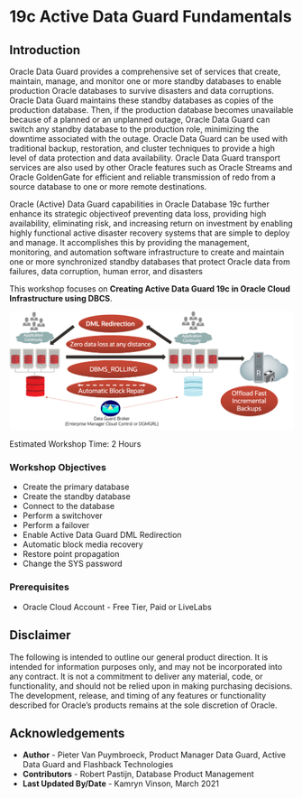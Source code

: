 # 19c Active Data Guard Fundamentals

## Introduction

Oracle Data Guard provides a comprehensive set of services that create, maintain, manage, and monitor one or more standby databases to enable production Oracle databases to survive disasters and data corruptions. Oracle Data Guard maintains these standby databases as copies of the production database. Then, if the production database becomes unavailable because of a planned or an unplanned outage, Oracle Data Guard can switch any standby database to the production role, minimizing the downtime associated with the outage. Oracle Data Guard can be used with traditional backup, restoration, and cluster techniques to provide a high level of data protection and data availability. Oracle Data Guard transport services are also used by other Oracle features such as Oracle Streams and Oracle GoldenGate for efficient and reliable transmission of redo from a source database to one or more remote destinations.

Oracle (Active) Data Guard capabilities in Oracle Database 19c further enhance its strategic objectiveof preventing data loss, providing high availability, eliminating risk, and increasing return on investment by enabling highly functional active disaster recovery systems that are simple to deploy and manage.
It accomplishes this by providing the management, monitoring, and automation software infrastructure to create and maintain one or more synchronized standby databases that protect Oracle data from failures, data corruption, human error, and disasters

This workshop focuses on **Creating Active Data Guard 19c in Oracle Cloud Infrastructure using DBCS**.

![](./images/architecture-overview.png)

Estimated Workshop Time: 2 Hours

### Workshop Objectives
- Create the primary database
- Create the standby database
- Connect to the database
- Perform a switchover
- Perform a failover
- Enable Active Data Guard DML Redirection
- Automatic block media recovery
- Restore point propagation
- Change the SYS password

### Prerequisites
- Oracle Cloud Account - Free Tier, Paid or LiveLabs 


## Disclaimer 
The following is intended to outline our general product direction. It is intended for information purposes only, and may not be incorporated into any contract. It is not a commitment to deliver any material, code, or functionality, and should not be relied upon in making purchasing decisions. The development, release, and timing of any features or functionality described for Oracle’s products remains at the sole discretion of Oracle.


## Acknowledgements

- **Author** - Pieter Van Puymbroeck, Product Manager Data Guard, Active Data Guard and Flashback Technologies
- **Contributors** - Robert Pastijn, Database Product Management
- **Last Updated By/Date** -  Kamryn Vinson, March 2021
